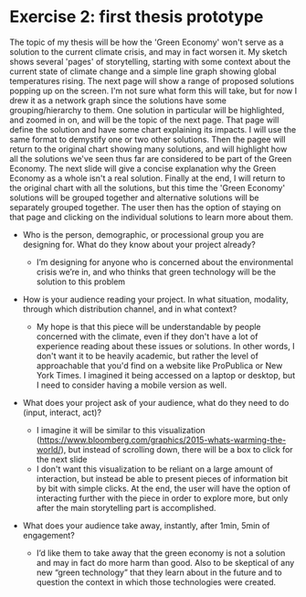 # Exercise 2: first thesis prototype 

The topic of my thesis will be how the 'Green Economy' won't serve as a solution to the current climate crisis, and may in fact worsen it. My sketch shows several 'pages' of storytelling, starting with some context about the current state of climate change and a simple line graph showing global temperatures rising. The next page will show a range of proposed solutions popping up on the screen. I'm not sure what form this will take, but for now I drew it as a network graph since the solutions have some grouping/hierarchy to them. One solution in particular will be highlighted, and zoomed in on, and will be the topic of the next page. That page will define the solution and have some chart explaining its impacts. I will use the same format to demystify one or two other solutions. Then the pagee will return to the original chart showing many solutions, and will highlight how all the solutions we've seen thus far are considered to be part of the Green Economy. The next slide will give a concise explanation why the Green Economy as a whole isn't a real solution. Finally at the end, I will return to the original chart with all the solutions, but this time the 'Green Economy' solutions will be grouped together and alternative solutions will be separately grouped together. The user then has the option of staying on that page and clicking on the individual solutions to learn more about them. 


* Who is the person, demographic, or processional group you are designing for. What do they know about your project already?
    *  I’m designing for anyone who is concerned about the environmental crisis we’re in, and who thinks that green technology will be the solution to this problem

* How is your audience reading your project. In what situation, modality, through which distribution channel, and in what context?
    * My hope is that this piece will be understandable by people concerned with the climate, even if they don't have a lot of experience reading about these issues or solutions. In other words, I don't want it to be heavily academic, but rather the level of approachable that you'd find on a website like ProPublica or New York Times. I imagined it being accessed on a laptop or desktop, but I need to consider having a mobile version as well.

* What does your project ask of your audience, what do they need to do (input, interact, act)?
    * I imagine it will be similar to this visualization (https://www.bloomberg.com/graphics/2015-whats-warming-the-world/), but instead of scrolling down, there will be a box to click for the next slide
    * I don't want this visualization to be reliant on a large amount of interaction, but instead be able to present pieces of information bit by bit with simple clicks. At the end, the user will have the option of interacting further with the piece in order to explore more, but only after the main storytelling part is accomplished.

* What does your audience take away, instantly, after 1min, 5min of engagement?
    * I’d like them to take away that the green economy is not a solution and may in fact do more harm than good. Also to be skeptical of any new “green technology” that they learn about in the future and to question the context in which those technologies were created.

